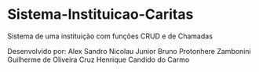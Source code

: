 # Sistema-Instituicao-Caritas

Sistema de uma instituição com funções CRUD e de Chamadas

Desenvolvido por: 
Alex Sandro Nicolau Junior
Bruno Protonhere Zambonini
Guilherme de Oliveira Cruz
Henrique Candido do Carmo
